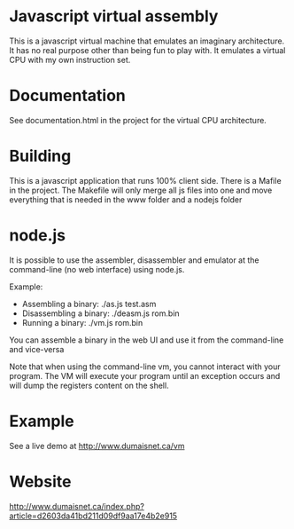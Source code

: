 # Javascript virtual assembly
This is a javascript virtual machine that emulates an imaginary architecture. It has no real purpose
other than being fun to play with. It emulates a virtual CPU with my own instruction set.

# Documentation
See documentation.html in the project for the virtual CPU architecture.

# Building
This is a javascript application that runs 100% client side. There is a Mafile in the project.
The Makefile will only merge all js files into one and move everything that is needed in the www folder
and a nodejs folder

# node.js
It is possible to use the assembler, disassembler and emulator at the command-line (no web interface)
using node.js.

Example:
* Assembling a binary: ./as.js test.asm
* Disassembling a binary: ./deasm.js rom.bin
* Running a binary: ./vm.js rom.bin

You can assemble a binary in the web UI and use it from the command-line and vice-versa

Note that when using the command-line vm, you cannot interact with your program. The VM
will execute your program until an exception occurs and will dump the registers content on the shell.

# Example
See a live demo at http://www.dumaisnet.ca/vm

# Website
http://www.dumaisnet.ca/index.php?article=d2603da41bd211d09df9aa17e4b2e915
